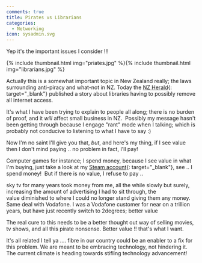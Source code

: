 ```yaml
---
comments: true
title: Pirates vs Librarians
categories:
  - Networking
icon: sysadmin.svg
---
```

Yep it's the important issues I consider !!!

{% include thumbnail.html img="priates.jpg" %}{% include thumbnail.html img="librarians.jpg" %}

Actually this is a somewhat important topic in New Zealand really; the laws surrounding anti-piracy and what-not in NZ. Today the [NZ Herald](http://www.nzherald.co.nz/nz/news/article.cfm?c_id=1&objectid=10726286&ref=facebookheadlines){: target="_blank"} published a story about libraries having to possibly remove all internet access.

It's what I have been trying to explain to people all along; there is no burden of proof, and it _will_ affect small business in NZ.  Possibly my message hasn't been getting through because I engage "rant" mode when I talking; which is probably not conducive to listening to what I have to say :)

Now I'm no saint I'll give you that, _but_, and here's my thing, if I see value then I don't mind paying .. no problem in fact, I'll pay!

Computer games for instance; I spend money, because I see value in what I'm buying, just take a look at my [Steam account](http://steamcommunity.com/id/TerminalAddict/games?tab=all){: target="_blank"}, see .. I spend money!  But if there is no value, I refuse to pay .. 

sky tv for many years took money from me, all the while slowly but surely, increasing the amount of advertising I had to sit through, the value diminished to where I could no longer stand giving them any money. Same deal with Vodafone. I was a Vodafone customer for near on a trillion years, but have just recently switch to 2degrees; better value

The real cure to this needs to be a better thought out way of selling movies, tv shows, and all this pirate nonsense. Better value !! that's what I want.

It's all related I tell ya .... fibre in our country could be an enabler to a fix for this problem. We are meant to be embracing technology, not hindering it. The current climate is heading towards stifling technology advancement!
